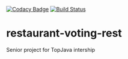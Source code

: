 [![Codacy Badge](https://app.codacy.com/project/badge/Grade/394c782d44424a549c07af881f485abc)](https://www.codacy.com/gh/iuriimudrak/restaurant/dashboard)
[![Build Status](https://travis-ci.org/iuriimudrak/restaurant-voting-rest.svg?branch=main)](https://travis-ci.org/github/iuriimudrak/restaurant)

# restaurant-voting-rest
Senior project for TopJava intership
